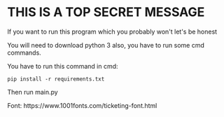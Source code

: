 <h1>THIS IS A TOP SECRET MESSAGE</h1>

<p>If you want to run this program which you probably won't let's be honest</p>

<p>You will need to download python 3 also, you have to run some cmd commands.</p>
<p>You have to run this command in cmd: </p><code>pip install -r requirements.txt</code>
<p>Then run main.py</p>

<p>Font: https://www.1001fonts.com/ticketing-font.html</p>
